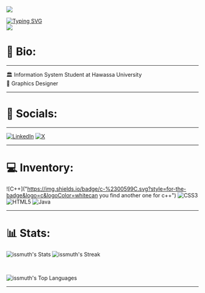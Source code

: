 <img src="https://user-images.githubusercontent.com/73097560/115834477-dbab4500-a447-11eb-908a-139a6edaec5c.gif"/>

<a href="https://git.io/typing-svg"><img src="https://readme-typing-svg.herokuapp.com?font=Fira+Code&size=30&duration=3000&pause=1000&color=16AEF7&center=false&random=false&width=502&lines=Hi+there%2C+I'm+Jibril;A+Junior+Software+Developer;" alt="Typing SVG" /></a>
<br>
<img src="https://user-images.githubusercontent.com/73097560/115834477-dbab4500-a447-11eb-908a-139a6edaec5c.gif"/>
<br>

# 💫 Bio:

---
🏛 Information System Student at Hawassa University<br>🎨 Graphics Designer

---

# 👀 Socials:

---
[![LinkedIn](https://img.shields.io/badge/LinkedIn-%230077B5.svg?logo=linkedin&logoColor=white)](https://linkedin.com/in/jibril-nuredin) [![X](https://img.shields.io/badge/X-black.svg?logo=X&logoColor=white)](https://x.com/Jibril_43)

---
# 💻 Inventory:

![C++]("https://img.shields.io/badge/c-%2300599C.svg?style=for-the-badge&logo=c&logoColor=whitecan you find another one for  c++")  ![CSS3](https://img.shields.io/badge/css3-%231572B6.svg?style=for-the-badge&logo=css3&logoColor=white) ![HTML5](https://img.shields.io/badge/html5-%23E34F26.svg?style=for-the-badge&logo=html5&logoColor=white) ![Java](https://img.shields.io/badge/java-%23ED8B00.svg?style=for-the-badge&logo=openjdk&logoColor=white)



---
# 📊 Stats:

![issmuth's Stats](https://github-readme-stats.vercel.app/api?username=JBRIL43&theme=algolia&show_icons=true&hide_border=true&count_private=true)
![issmuth's Streak](https://github-readme-streak-stats.herokuapp.com/?user=JBRIL43&theme=algolia&hide_border=true)

<br>

![issmuth's Top Languages](https://github-readme-stats.vercel.app/api/top-langs/?username=JBRIL43&theme=algolia&show_icons=true&hide_border=true&layout=compact)


---
<br>
<br>
